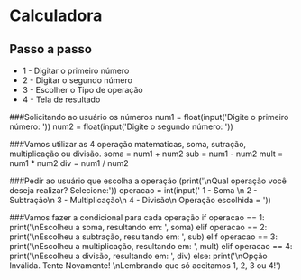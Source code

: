 # Calculadora
## Passo a passo

* 1 - Digitar o primeiro número
* 2 - Digitar o segundo número
* 3 - Escolher o Tipo de operação
* 4 - Tela de resultado
  
###Solicitando ao usuário os números
num1 = float(input('Digite o primeiro número: '))
num2 = float(input('Digite o segundo número: '))

###Vamos utilizar as 4 operação matematicas, soma, sutração, multiplicação ou divisão.
soma = num1 + num2
sub = num1 - num2
mult = num1 * num2
div = num1 / num2

###Pedir ao usuário que escolha a operação
(print('\nQual operação você deseja realizar? Selecione:'))
operacao = int(input(' 1 - Soma \n 2 - Subtração\n 3 - Multiplicação\n 4 - Divisão\n Operação escolhida = '))


###Vamos fazer a condicional para cada operação
if operacao == 1:
  print('\nEscolheu a soma, resultando em: ', soma)
elif operacao == 2:
  print('\nEscolheu a subtração, resultando em: ', sub)
elif operacao == 3:
  print('\nEscolheu a multiplicação, resultando em: ', mult)
elif operacao == 4:
  print('\nEscolheu a divisão, resultando em: ', div)
else:
  print('\nOpção Inválida. Tente Novamente! \nLembrando que só aceitamos 1, 2, 3 ou 4!')
